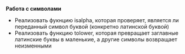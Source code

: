 **Работа с символами**
* Реализовать фукнцию isalpha, которая проверяет, является ли переданный символ буквой (конкретно латинской буквой)
* Реализовать функцию tolower, которая превращает заглавные латинские буквы в маленькие, а другие символы возвращает неизменными

